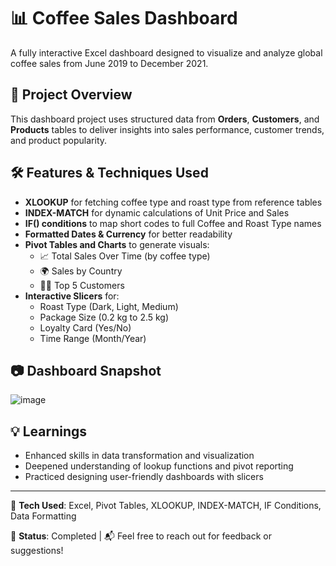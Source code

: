# 📊 Coffee Sales Dashboard

A fully interactive Excel dashboard designed to visualize and analyze global coffee sales from June 2019 to December 2021.

## 📁 Project Overview
This dashboard project uses structured data from **Orders**, **Customers**, and **Products** tables to deliver insights into sales performance, customer trends, and product popularity.

## 🛠️ Features & Techniques Used

- **XLOOKUP** for fetching coffee type and roast type from reference tables
- **INDEX-MATCH** for dynamic calculations of Unit Price and Sales
- **IF() conditions** to map short codes to full Coffee and Roast Type names
- **Formatted Dates & Currency** for better readability
- **Pivot Tables and Charts** to generate visuals:
  - 📈 Total Sales Over Time (by coffee type)
  - 🌍 Sales by Country
  - 🧑‍💼 Top 5 Customers
- **Interactive Slicers** for:
  - Roast Type (Dark, Light, Medium)
  - Package Size (0.2 kg to 2.5 kg)
  - Loyalty Card (Yes/No)
  - Time Range (Month/Year)

## 📷 Dashboard Snapshot

![image](https://github.com/user-attachments/assets/44e27099-1044-40eb-896d-6daa6c846f88)


## 💡 Learnings

- Enhanced skills in data transformation and visualization
- Deepened understanding of lookup functions and pivot reporting
- Practiced designing user-friendly dashboards with slicers

---

📁 **Tech Used**: Excel, Pivot Tables, XLOOKUP, INDEX-MATCH, IF Conditions, Data Formatting

📌 **Status**: Completed | 📬 Feel free to reach out for feedback or suggestions!
